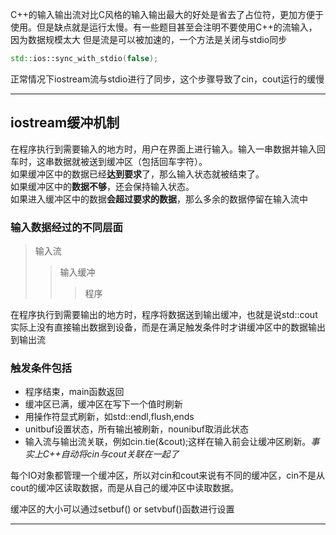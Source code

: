 C++的输入输出流对比C风格的输入输出最大的好处是省去了占位符，更加方便于使用。但是缺点就是运行太慢。有一些题目甚至会注明不要使用C++的流输入，因为数据规模太大
但是流是可以被加速的，一个方法是关闭与stdio同步
```cpp
std::ios::sync_with_stdio(false);
```
正常情况下iostream流与stdio进行了同步，这个步骤导致了cin，cout运行的缓慢  

---
## iostream缓冲机制
在程序执行到需要输入的地方时，用户在界面上进行输入。输入一串数据并输入回车时，这串数据就被送到缓冲区（包括回车字符）。  
如果缓冲区中的数据已经**达到要求**了，那么输入状态就被结束了。  
如果缓冲区中的**数据不够**，还会保持输入状态。  
如果进入缓冲区中的数据**会超过要求的数据**，那么多余的数据停留在输入流中

### 输入数据经过的不同层面
>输入流
>>输入缓冲
>>>程序

在程序执行到需要输出的地方时，程序将数据送到输出缓冲，也就是说std::cout实际上没有直接输出数据到设备，而是在满足触发条件时才讲缓冲区中的数据输出到输出流  

### 触发条件包括
* 程序结束，main函数返回
* 缓冲区已满，缓冲区在写下一个值时刷新
* 用操作符显式刷新，如std::endl,flush,ends  
* unitbuf设置状态，所有输出被刷新，nounibuf取消此状态
* 输入流与输出流关联，例如cin.tie(&cout);这样在输入前会让缓冲区刷新。*事实上C++自动将cin与cout关联在一起了*

每个IO对象都管理一个缓冲区，所以对cin和cout来说有不同的缓冲区，cin不是从cout的缓冲区读取数据，而是从自己的缓冲区中读取数据。  

缓冲区的大小可以通过setbuf() or setvbuf()函数进行设置  

---
